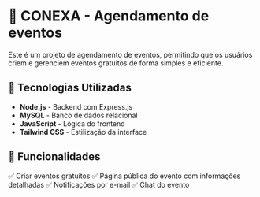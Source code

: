 # 📅 CONEXA - Agendamento de eventos

Este é um projeto de agendamento de eventos, permitindo que os usuários criem e gerenciem eventos gratuitos de forma simples e eficiente.

## 🚀 Tecnologias Utilizadas

- **Node.js** - Backend com Express.js
- **MySQL** - Banco de dados relacional
- **JavaScript** - Lógica do frontend
- **Tailwind CSS** - Estilização da interface

## 📌 Funcionalidades

✅ Criar eventos gratuitos
✅ Página pública do evento com informações detalhadas
✅ Notificações por e-mail
✅ Chat do evento

